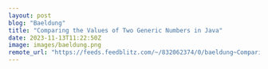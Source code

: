 ```yaml
---
layout: post
blog: "Baeldung"
title: "Comparing the Values of Two Generic Numbers in Java"
date: 2023-11-13T11:22:50Z
image: images/baeldung.png
remote_url: "https://feeds.feedblitz.com/~/832062374/0/baeldung~Comparing-the-Values-of-Two-Generic-Numbers-in-Java"
---
```

